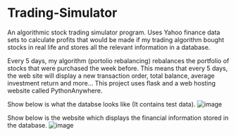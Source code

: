 # Trading-Simulator
An algorithmic stock trading simulator program. Uses Yahoo finance data sets to calculate profits that would be made if my trading algorithm bought stocks in real life and stores all the relevant information in a database.

Every 5 days, my algorithm (portolio rebalancing) rebalances the portfolio of stocks that were purchased the week before. This means that every 5 days, the web site will display a new transaction order, total balance, average investment return and more... This project uses flask and a web hosting website called PythonAnywhere.


Show below is what the databse looks like (It contains test data).
![image](https://user-images.githubusercontent.com/73494088/133295898-7809e294-7c70-48f7-bb18-784793f82227.png)


Show below is the website which displays the financial information stored in the database.
![image](https://user-images.githubusercontent.com/73494088/139358076-10c3534f-5392-4010-9cff-b7b15ca68733.png)





